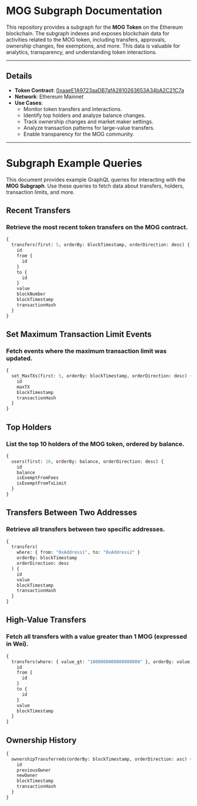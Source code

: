 # **MOG Subgraph Documentation**


This repository provides a subgraph for the **MOG Token** on the Ethereum blockchain. The subgraph indexes and exposes blockchain data for activities related to the MOG token, including transfers, approvals, ownership changes, fee exemptions, and more. This data is valuable for analytics, transparency, and understanding token interactions.

---

## **Details**

- **Token Contract**: [0xaaeE1A9723aaDB7afA2810263653A34bA2C21C7a](https://etherscan.io/token/0xaaeE1A9723aaDB7afA2810263653A34bA2C21C7a)
- **Network**: Ethereum Mainnet
- **Use Cases**:  
  - Monitor token transfers and interactions.  
  - Identify top holders and analyze balance changes.  
  - Track ownership changes and market maker settings.  
  - Analyze transaction patterns for large-value transfers.  
  - Enable transparency for the MOG community.

---

# Subgraph Example Queries

This document provides example GraphQL queries for interacting with the **MOG Subgraph**. Use these queries to fetch data about transfers, holders, transaction limits, and more.


## Recent Transfers
### Retrieve the most recent token transfers on the MOG contract.
```graphql
{
  transfers(first: 5, orderBy: blockTimestamp, orderDirection: desc) {
    id
    from {
      id
    }
    to {
      id
    }
    value
    blockNumber
    blockTimestamp
    transactionHash
  }
}
```

## Set Maximum Transaction Limit Events
### Fetch events where the maximum transaction limit was updated.
```graphql
{
  set_MaxTXs(first: 5, orderBy: blockTimestamp, orderDirection: desc) {
    id
    maxTX
    blockTimestamp
    transactionHash
  }
}
```

## Top Holders
### List the top 10 holders of the MOG token, ordered by balance.
```graphql
{
  users(first: 10, orderBy: balance, orderDirection: desc) {
    id
    balance
    isExemptFromFees
    isExemptFromTxLimit
  }
}
```

## Transfers Between Two Addresses
### Retrieve all transfers between two specific addresses.
```graphql
{
  transfers(
    where: { from: "0xAddress1", to: "0xAddress2" }
    orderBy: blockTimestamp
    orderDirection: desc
  ) {
    id
    value
    blockTimestamp
    transactionHash
  }
}
```

## High-Value Transfers
### Fetch all transfers with a value greater than 1 MOG (expressed in Wei).
```graphql
{
  transfers(where: { value_gt: "1000000000000000000" }, orderBy: value, orderDirection: desc) {
    id
    from {
      id
    }
    to {
      id
    }
    value
    blockTimestamp
  }
}
```

## Ownership History
```graphql
{
  ownershipTransferreds(orderBy: blockTimestamp, orderDirection: asc) {
    id
    previousOwner
    newOwner
    blockTimestamp
    transactionHash
  }
}
```
